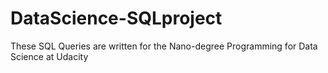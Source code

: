 # DataScience-SQLproject
These SQL Queries are written for the Nano-degree Programming for Data Science at Udacity 
